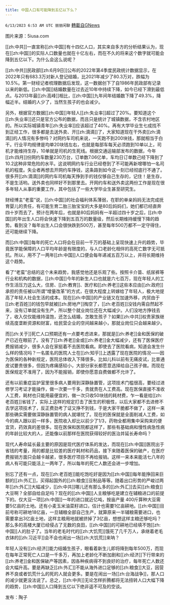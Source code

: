 ```yaml
---
title: 中国人口有可能降到五亿以下么？
---
```

`6/13/2023 6:53 AM UTC 丽丽闲聊` [轉載自GNews](https://gnews.org/articles/1379471)

图片来源：5iusa.com  

[[zh:中共]]一直宣称[[zh:中国]]有十四亿人口，其实来自多方的分析结果认为，现在[[zh:中国]]的实际人口数量也就在十亿左右，而在不久的将来这个数字就可能会降到五亿以下。为什么会这么说呢？

[[zh:中共]]民政部[[zh:6月9日]]公布的2022年第4季度民政统计数据显示，在2022年只有683.3万对新人登记结婚，比2021年减少了80.3万对，跌幅为10.5%。第一财经记者梳理数据后发现，这一数据创下了自1986年民政部有记录以来的新低。[[zh:中国]]结婚数量在过去近10年中持续下降，如今已经下滑到最低点。与2013年最[[zh:高峰]]相比，[[zh:中国]]九年间年结婚数下降了49.3%，降幅近半。结婚的人少了，当然生孩子的也会减少。

另外，根据官方数据[[zh:中国]]年轻人[[zh:失业率]]超过了20%。要知道这个[[zh:失业率]]还只是官方公布的数据，而且只是统计了城镇数据，不含农村地区的。所以实际城镇青年[[zh:失业率]]应该超过了40%。再有大学毕业生七成找不到正经工作，很多都是去送外卖、开[[zh:滴滴]]了，大家知道现在干外卖[[zh:滴滴]]的人情况有多惨吗？对网约车司机来说，一天跑不到200块钱，那就相当于白干。行业平均规律是均单20块钱左右，也就是每部车每天必须跑到10单以上，司机才能维持生存，10单就是司机的生死线。根据交通运输部发布的数据，今年[[zh:四月]]份网约车数量230万台，订单数7.06亿单，车均日订单数己经下降到了10.2这种非常危险的水平。这说明网约车行业已经卷到了不可能再新增哪怕一名司机的程度。失业者再想去开网约车挣钱，这条路到如今这一刻已经彻底行不通了。很多开[[zh:滴滴]]的网约车司机每天挣到手的钱仅够自己生存的，记住！是生存，不是生活哟。送外卖也同样好不到那里去。开网约车和送外卖这两份工作是现在很多年轻人从事的重要工作，其中包括了一些大学毕业生甚至研究生。

财经博主“老蛮”说，[[zh:中国]]的社会福利体系薄弱，在职的单亲妈妈无法完成抚育婴儿的责任，有可能生育二胎三胎宝宝的大多是80后妈妈们，她们都已经直奔四十岁而去了。预计在两年后，也就是80后妈妈有一半超过四十岁之后，[[zh:中国]]的年出生人口将会快速下降到五百万的数量级，然后长期维持缓慢下降的趋势。看到没？每年出生人口会很快跌到500万，甚至每年500万都不一定守得住，还可能继续下降。

而[[zh:中国]]每年的死亡人口将会在目前一千万的基础上呈现快速上升的趋势，毕竟医学能保障的人口平均年龄是有限度的，与人口老龄化相伴的高死亡数字无可抵抗。所以，用不了一两年[[zh:中国]]人口便会每年递减五百万以上，并将长期维持这个趋势。

看了“老蛮”总结的这个未来趋势，我感觉他还是乐观了些。按照卡介苗、纸尿裤等行业和机构的数据，[[zh:中国]]今年的新生人口也就是六七百万，现在年轻人的工作生活压力这么大，住房、[[zh:教育]]、医疗和[[zh:养老]]这些本应由[[zh:政府]]承担的责任被以所谓“增量改革”的方式，在很大程度上转嫁给了年轻人，极大地提高了年轻人社会生活的成本。现在[[zh:中国]]的产业链又在加速外移，内贸由于[[zh:老百姓]]的钱包早就被[[zh:房地产]]掏空了，[[zh:老百姓]]没钱内需自然起不来，没有订单就没有生产，所以整个就业岗位还在大幅减少。人们没地方挣钱去了，收入仅仅能维持温饱，还怎么结婚，怎敢生孩子？如果[[zh:中共]]权贵家族继续高度垄断资源和财富，给民营企业的空间越来越小，那就业岗位只会越来越少。

而[[zh:关于]]死亡人口预期还有一点要考虑进来，那就是[[zh:养老]]金和医保的破产已近在眼前了。没有了[[zh:养老]]金或[[zh:养老]]金大幅减少，还有了医保医疗费报销减少，很多人会在家挺着不去医院看病。即使去了医院看病，知道会发生什么样的情况吗？一名匿名的医院人士在[[zh:知乎]]上透露了现在医院的情况——因为医保的各种新规定，医院总体收入下降很多。比如儿科以前有无痛皮试，比普通皮试要贵很多，但因为疼痛感较小，大部分家长都愿意选择给自己孩子做。而现在医保规定不准用了，因为不能报销，即使你愿意自费做都不允许了。  

还有以前重症监护室里很多病人要用到深静脉置管，这项技术门槛很高，要经过进修学习考证才能操作，做一次要一千多，贵就贵在人工费高。现在医保直接不准收人工费，耗材也只能用最便宜的，做一次只收50块钱的耗材费，乍一看是给[[zh:老百姓]]省钱了，实际上这样的规定打击了医生的积极性，以后大家都不去进修不去学这项技术了，反正费劲考了证又挣不到钱，于是大家干脆都不做了，这样一来那些确实需要做深静脉置管的病人就堪忧了。现在的医保就是全面削减人工费，如今的病人跟以前一样多，医院收入却比以前少了1/3，药物全都用集中采购来的便宜货，药效真的差很多。现在医保和医院都这样了，那些有基础病和慢性病急性病的年龄比较大的人，还能像以前那样在医院获得较好的医治并延长寿命吗？

现代人寿命延长最主要的原因是现代医疗体系的发达，而现在[[zh:中国]]医院出于省钱的考量，用的都是比较差的医疗耗材和药品，接下来随着医保的破产，在医疗费报销方面只会越卡越紧，很多医疗项目不再给报销。这样一来本来能活七八年的病人有可能只能活上一两年了，所以每年的死亡人数还会进一步增加。

别忘了还有一点，现在[[zh:老百姓]]能吃饱吃好是因为[[zh:中国]]每年能挣回来巨额的[[zh:外汇]]，买得起国外的[[zh:粮食]]豆制品等等。随着出口形势的严峻过两年[[zh:外汇]]大幅减少，[[zh:中共]]哪儿还有那么多的[[zh:外汇]]去买[[zh:粮食]]大豆啊？全部自给自足吗？现在的[[zh:中国]]人主粮够吃是建立在辅粮进口的前提下的。仅大豆一项[[zh:中国]]一年的进口就近亿吨，按亩产量 400斤算种大豆需要5亿亩的土地。还有小麦玉米油菜籽进口，估计也需要1亿亩耕地。[[zh:中国]]目前号称可耕地18亿亩，一旦辅粮全部自己生产，就算原来一半辅粮需要进口，也需要拿出3亿亩土地，这样主粮用地就被挤掉了3亿亩，想想这样主粮还够吃吗？那么多的高楼大厦已经侵占了无数的良田，[[zh:中国]]的可耕地已经填不饱[[zh:中国]]人的肚子了。当年的老毛时代的[[zh:大饥荒]]饿死了几千万人，承继着老毛衣钵的[[zh:习近平]]会不会也闹出一场[[zh:大饥荒]]来呐？

年轻人没有[[zh:经济]]能力结婚生孩子，眼看着新生儿即将降到每年500万，而现在每年正常死亡人口是一千多万，再加上老龄化不断加剧和[[zh:经济]]下行带来的[[zh:养老]]金和医保破产等因素，因各种疾病得不到良好的治疗，每年死亡人数还会大幅升高。要是再缺乏[[zh:外汇]]不能从海外进口足够的[[zh:粮食]]大豆，因营养不良或者饥荒什么的死的人就会更多。要是在闹出一场[[zh:台海战争]]，那人口的减少就更没法说了。总之，[[zh:中共]]无论怎样折腾都将无法扭转人口大幅下降的趋势，[[zh:中国]]人口降到五亿以下绝非遥不可及的空谈。

发布：陶子

